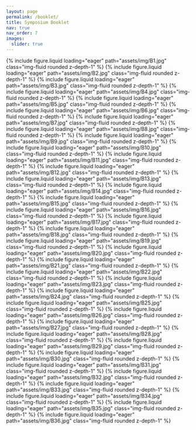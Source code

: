```yaml
---
layout: page
permalink: /booklet/
title: Symposium Booklet
nav: true
nav_order: 7
images:
  slider: true
---
```


<swiper-container keyboard="true" style="width:530px;" navigation="true" pagination="true" pagination-clickable="true" pagination-dynamic-bullets="true" rewind="true">
  <swiper-slide>{% include figure.liquid loading="eager" path="assets/img/B1.jpg" class="img-fluid rounded z-depth-1" %}</swiper-slide>
  <swiper-slide>{% include figure.liquid loading="eager" path="assets/img/B2.jpg" class="img-fluid rounded z-depth-1" %}</swiper-slide>
  <swiper-slide>{% include figure.liquid loading="eager" path="assets/img/B3.jpg" class="img-fluid rounded z-depth-1" %}</swiper-slide>
  <swiper-slide>{% include figure.liquid loading="eager" path="assets/img/B4.jpg" class="img-fluid rounded z-depth-1" %}</swiper-slide>
  <swiper-slide>{% include figure.liquid loading="eager" path="assets/img/B5.jpg" class="img-fluid rounded z-depth-1" %}</swiper-slide>
    <swiper-slide>{% include figure.liquid loading="eager" path="assets/img/B6.jpg" class="img-fluid rounded z-depth-1" %}</swiper-slide>
  <swiper-slide>{% include figure.liquid loading="eager" path="assets/img/B7.jpg" class="img-fluid rounded z-depth-1" %}</swiper-slide>
  <swiper-slide>{% include figure.liquid loading="eager" path="assets/img/B8.jpg" class="img-fluid rounded z-depth-1" %}</swiper-slide>
  <swiper-slide>{% include figure.liquid loading="eager" path="assets/img/B9.jpg" class="img-fluid rounded z-depth-1" %}</swiper-slide>
  <swiper-slide>{% include figure.liquid loading="eager" path="assets/img/B10.jpg" class="img-fluid rounded z-depth-1" %}</swiper-slide>
    <swiper-slide>{% include figure.liquid loading="eager" path="assets/img/B11.jpg" class="img-fluid rounded z-depth-1" %}</swiper-slide>
  <swiper-slide>{% include figure.liquid loading="eager" path="assets/img/B12.jpg" class="img-fluid rounded z-depth-1" %}</swiper-slide>
  <swiper-slide>{% include figure.liquid loading="eager" path="assets/img/B13.jpg" class="img-fluid rounded z-depth-1" %}</swiper-slide>
  <swiper-slide>{% include figure.liquid loading="eager" path="assets/img/B14.jpg" class="img-fluid rounded z-depth-1" %}</swiper-slide>
  <swiper-slide>{% include figure.liquid loading="eager" path="assets/img/B15.jpg" class="img-fluid rounded z-depth-1" %}</swiper-slide>
    <swiper-slide>{% include figure.liquid loading="eager" path="assets/img/B16.jpg" class="img-fluid rounded z-depth-1" %}</swiper-slide>
  <swiper-slide>{% include figure.liquid loading="eager" path="assets/img/B17.jpg" class="img-fluid rounded z-depth-1" %}</swiper-slide>
  <swiper-slide>{% include figure.liquid loading="eager" path="assets/img/B18.jpg" class="img-fluid rounded z-depth-1" %}</swiper-slide>
  <swiper-slide>{% include figure.liquid loading="eager" path="assets/img/B19.jpg" class="img-fluid rounded z-depth-1" %}</swiper-slide>
  <swiper-slide>{% include figure.liquid loading="eager" path="assets/img/B20.jpg" class="img-fluid rounded z-depth-1" %}</swiper-slide>
    <swiper-slide>{% include figure.liquid loading="eager" path="assets/img/B21.jpg" class="img-fluid rounded z-depth-1" %}</swiper-slide>
  <swiper-slide>{% include figure.liquid loading="eager" path="assets/img/B22.jpg" class="img-fluid rounded z-depth-1" %}</swiper-slide>
  <swiper-slide>{% include figure.liquid loading="eager" path="assets/img/B23.jpg" class="img-fluid rounded z-depth-1" %}</swiper-slide>
  <swiper-slide>{% include figure.liquid loading="eager" path="assets/img/B24.jpg" class="img-fluid rounded z-depth-1" %}</swiper-slide>
  <swiper-slide>{% include figure.liquid loading="eager" path="assets/img/B25.jpg" class="img-fluid rounded z-depth-1" %}</swiper-slide>
    <swiper-slide>{% include figure.liquid loading="eager" path="assets/img/B26.jpg" class="img-fluid rounded z-depth-1" %}</swiper-slide>
  <swiper-slide>{% include figure.liquid loading="eager" path="assets/img/B27.jpg" class="img-fluid rounded z-depth-1" %}</swiper-slide>
  <swiper-slide>{% include figure.liquid loading="eager" path="assets/img/B28.jpg" class="img-fluid rounded z-depth-1" %}</swiper-slide>
  <swiper-slide>{% include figure.liquid loading="eager" path="assets/img/B29.jpg" class="img-fluid rounded z-depth-1" %}</swiper-slide>
  <swiper-slide>{% include figure.liquid loading="eager" path="assets/img/B30.jpg" class="img-fluid rounded z-depth-1" %}</swiper-slide>
    <swiper-slide>{% include figure.liquid loading="eager" path="assets/img/B31.jpg" class="img-fluid rounded z-depth-1" %}</swiper-slide>
  <swiper-slide>{% include figure.liquid loading="eager" path="assets/img/B32.jpg" class="img-fluid rounded z-depth-1" %}</swiper-slide>
  <swiper-slide>{% include figure.liquid loading="eager" path="assets/img/B33.jpg" class="img-fluid rounded z-depth-1" %}</swiper-slide>
  <swiper-slide>{% include figure.liquid loading="eager" path="assets/img/B34.jpg" class="img-fluid rounded z-depth-1" %}</swiper-slide>
  <swiper-slide>{% include figure.liquid loading="eager" path="assets/img/B35.jpg" class="img-fluid rounded z-depth-1" %}</swiper-slide>
    <swiper-slide>{% include figure.liquid loading="eager" path="assets/img/B36.jpg" class="img-fluid rounded z-depth-1" %}</swiper-slide>
</swiper-container>
